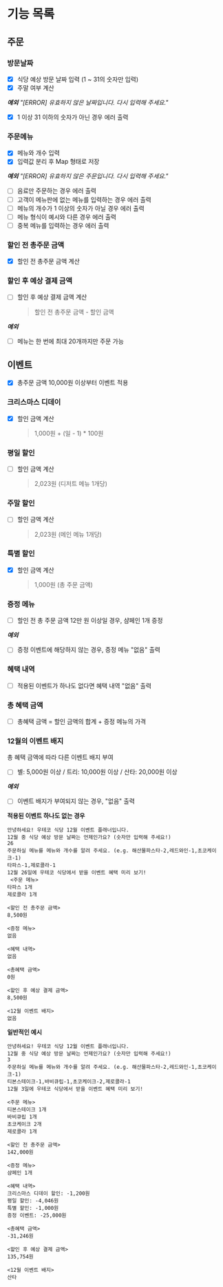 # 기능 목록

## 주문

### 방문날짜

- [x] 식당 예상 방문 날짜 입력 (1 ~ 31의 숫자만 입력)
- [x] 주말 여부 계산

_**예외**_
_"[ERROR] 유효하지 않은 날짜입니다. 다시 입력해 주세요."_

- [x] 1 이상 31 이하의 숫자가 아닌 경우 에러 출력

### 주문메뉴

- [x] 메뉴와 개수 입력
- [x] 입력값 분리 후 Map 형태로 저장

_**예외**_
_"[ERROR] 유효하지 않은 주문입니다. 다시 입력해 주세요."_

- [ ] 음료만 주문하는 경우 에러 출력
- [ ] 고객이 메뉴판에 없는 메뉴를 입력하는 경우 에러 출력
- [ ] 메뉴의 개수가 1 이상의 숫자가 아닐 경우 에러 출력
- [ ] 메뉴 형식이 예시와 다른 경우 에러 출력
- [ ] 중복 메뉴를 입력하는 경우 에러 출력

### 할인 전 총주문 금액

- [x] 할인 전 총주문 금액 계산

### 할인 후 예상 결제 금액

- [ ] 할인 후 예상 결제 금액 계산
  > 할인 전 총주문 금액 - 할인 금액

_**예외**_

- [ ] 메뉴는 한 번에 최대 20개까지만 주문 가능

## 이벤트

- [x] 총주문 금액 10,000원 이상부터 이벤트 적용

### 크리스마스 디데이

- [x] 할인 금액 계산
  > 1,000원 + (일 - 1) \* 100원

### 평일 할인

- [ ] 할인 금액 계산
  > 2,023원 (디저트 메뉴 1개당)

### 주말 할인

- [ ] 할인 금액 계산
  > 2,023원 (메인 메뉴 1개당)

### 특별 할인

- [x] 할인 금액 계산
  > 1,000원 (총 주문 금액)

### 증정 메뉴

- [ ] 할인 전 총 주문 금액 12만 원 이상일 경우, 샴페인 1개 증정

_**예외**_

- [ ] 증정 이벤트에 해당하지 않는 경우, 증정 메뉴 "없음" 출력

### 혜택 내역

- [ ] 적용된 이벤트가 하나도 없다면 혜택 내역 "없음" 출력

### 총 혜택 금액

- [ ] 총혜택 금액 = 할인 금액의 합계 + 증정 메뉴의 가격

### 12월의 이벤트 배지

총 혜택 금액에 따라 다른 이벤트 배지 부여

- [ ] 별: 5,000원 이상 / 트리: 10,000원 이상 / 산타: 20,000원 이상

_**예외**_

- [ ] 이벤트 배지가 부여되지 않는 경우, "없음" 출력

**적용된 이벤트 하나도 없는 경우**

```
안녕하세요! 우테코 식당 12월 이벤트 플래너입니다.
12월 중 식당 예상 방문 날짜는 언제인가요? (숫자만 입력해 주세요!)
26
주문하실 메뉴를 메뉴와 개수를 알려 주세요. (e.g. 해산물파스타-2,레드와인-1,초코케이크-1)
타파스-1,제로콜라-1
12월 26일에 우테코 식당에서 받을 이벤트 혜택 미리 보기!
 <주문 메뉴>
타파스 1개
제로콜라 1개

<할인 전 총주문 금액>
8,500원

<증정 메뉴>
없음

<혜택 내역>
없음

<총혜택 금액>
0원

<할인 후 예상 결제 금액>
8,500원

<12월 이벤트 배지>
없음
```

**일반적인 예시**

```
안녕하세요! 우테코 식당 12월 이벤트 플래너입니다.
12월 중 식당 예상 방문 날짜는 언제인가요? (숫자만 입력해 주세요!)
3
주문하실 메뉴를 메뉴와 개수를 알려 주세요. (e.g. 해산물파스타-2,레드와인-1,초코케이크-1)
티본스테이크-1,바비큐립-1,초코케이크-2,제로콜라-1
12월 3일에 우테코 식당에서 받을 이벤트 혜택 미리 보기!

<주문 메뉴>
티본스테이크 1개
바비큐립 1개
초코케이크 2개
제로콜라 1개

<할인 전 총주문 금액>
142,000원

<증정 메뉴>
샴페인 1개

<혜택 내역>
크리스마스 디데이 할인: -1,200원
평일 할인: -4,046원
특별 할인: -1,000원
증정 이벤트: -25,000원

<총혜택 금액>
-31,246원

<할인 후 예상 결제 금액>
135,754원

<12월 이벤트 배지>
산타
```
